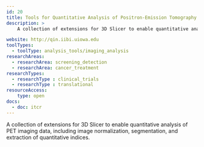 ```yaml
---
id: 20
title: Tools for Quantitative Analysis of Positron-Emission Tomography (PET) Imaging
description: >
    A collection of extensions for 3D Slicer to enable quantitative analysis of PET imaging data, including image normalization, segmentation, and extraction of quantitative indices.

website: http://qin.iibi.uiowa.edu
toolTypes:
  - toolType: analysis_tools/imaging_analysis
researchAreas:
  - researchArea: screening_detection
  - researchArea: cancer_treatment
researchTypes:
  - researchType : clinical_trials
  - researchType : translational
resourceAccess:
    type: open
docs:
  - doc: itcr
---
```

A collection of extensions for 3D Slicer to enable quantitative analysis of PET imaging data, including image normalization, segmentation, and extraction of quantitative indices.
